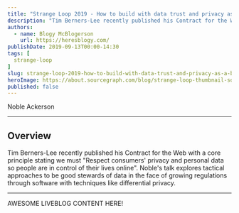 ```yaml
---
title: "Strange Loop 2019 - How to build with data trust and privacy as a baseline"
description: "Tim Berners-Lee recently published his Contract for the Web with a core principle stating we must \"Respect consumers' privacy and personal data so people are in control of their lives online\". Noble's talk explores tactical approaches to be good stewards of data in the face of growing regulations through software with techniques like differential privacy."
authors:
  - name: Blogy McBlogerson
    url: https://heresblogy.com/
publishDate: 2019-09-13T00:00-14:30
tags: [
  strange-loop
]
slug: strange-loop-2019-how-to-build-with-data-trust-and-privacy-as-a-baseline
heroImage: https://about.sourcegraph.com/blog/strange-loop-thumbnail-square-v2.jpg
published: false
---
```


<div className="container p-0 liveblog-presenters d-flex w-100 text-center">
  <div className="row m-0 w-100">
      <p className=" mr-12 m-0 w-100">
        <span className="liveblog-presenters__name">Noble Ackerson</span>
        <a href="https://twitter.com/nobleackerson" target="_blank" title="Twitter"><i className="fa fa-twitter pr-2"></i></a>
        <a href="https://github.com/stigsfoot" target="_blank" title="GitHub"><i className="fa fa-github pr-2"></i></a>
        <a href="https://nobles.page" target="_blank" title="Speaker's site"><i className="fa fa-globe pr-2"></i></a>
      </p>
  </div>
</div>

---

## Overview

Tim Berners-Lee recently published his Contract for the Web with a core principle stating we must \"Respect consumers' privacy and personal data so people are in control of their lives online\". Noble's talk explores tactical approaches to be good stewards of data in the face of growing regulations through software with techniques like differential privacy.

---

AWESOME LIVEBLOG CONTENT HERE!

